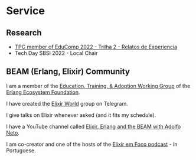 # Service 


## Research

- [TPC member of EduComp 2022 - Trilha 2 - Relatos de Experiencia](https://www.educompbrasil.org/simposio/2022/)
- Tech Day SBSI 2022 - Local Chair


## BEAM (Erlang, Elixir) Community

I am a member of the [Education, Training, & Adoption Working Group](https://erlef.org/wg/education) of the [Erlang Ecosystem Foundation](https://erlef.org/).

I have created the [Elixir World](http://t.ne/elixir_world) group on Telegram.

I give talks on Elixir whenever asked (and it fits my schedule).

I have a YouTube channel called [Elixir, Erlang and the BEAM with Adolfo Neto](https://www.youtube.com/c/ElixirErlangandtheBEAMwithAdolfoNeto).

I am co-creator and one of the hosts of the [Elixir em Foco podcast](https://anchor.fm/elixiremfoco/) - in Portuguese.

